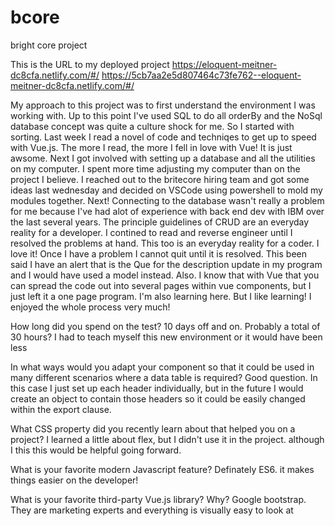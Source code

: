 # bcore
bright core project

This is the URL to my deployed project
https://eloquent-meitner-dc8cfa.netlify.com/#/
https://5cb7aa2e5d807464c73fe762--eloquent-meitner-dc8cfa.netlify.com/#/

My approach to this project was to first understand the environment I was working with.  Up to this point I've used SQL to do all orderBy 
and the NoSql database concept was quite a culture shock for me.  So I started with sorting.  Last week I read a novel of code and techniqes to get up to speed with Vue.js. The more I read, the more I fell in love with Vue!  It is just awsome.  Next I got involved with setting up a database and all the utilities on my computer.  I spent more time adjusting my computer than on the project I believe.  I reached out to the britecore hiring team and got some ideas last wednesday and decided on VSCode using powershell to mold my modules together. Next! 
Connecting to the database wasn't really a problem for me because I've had alot of experience with back end dev with IBM over the last several years.  The principle guidelines of CRUD are an everyday reality for a developer.
I contined to read and reverse engineer until I resolved the problems at hand.  This too is an everyday reality for a coder.  I love it!
Once I have a problem I cannot quit until it is resolved.  This been said I have an alert that is the Que for the description update in my program and I would have used a model instead.  Also.  I know that with Vue that you can spread the code out into several pages within vue components, but I just left it a one page program.  I'm also learning here.  But I like learning!  I enjoyed the whole process very much!

How long did you spend on the test?  10 days off and on.  Probably a total of 30 hours?  I had to teach myself this new environment or it would have been less

In what ways would you adapt your component so that it could be used in many different scenarios where a data table is required?
Good question.  In this case I just set up each header individually, but in the future I would create an object to contain those headers so it could be easily changed within the export clause.

What CSS property did you recently learn about that helped you on a project?
I learned a little about flex, but I didn't use it in the project.  although I this this would be helpful going forward.

What is your favorite modern Javascript feature?
Definately ES6.  it makes things easier on the developer!

What is your favorite third-party Vue.js library? Why?
Google bootstrap.  They are marketing experts and everything is visually easy to look at

